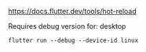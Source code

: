 https://docs.flutter.dev/tools/hot-reload

Requires debug version for: desktop
```
flutter run --debug --device-id linux
```
